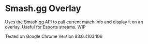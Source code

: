 # Smash.gg Overlay
Uses the Smash.gg API to pull current match info and display it on an overlay. Useful for Esports streams. WIP

Tested on Google Chrome Version 83.0.4103.106

